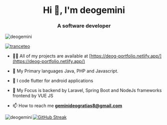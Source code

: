 <h1 align="center">Hi 👋, I'm deogemini</h1>
<h3 align="center">A software developer</h3>

<p align="left"> <img src="https://komarev.com/ghpvc/?username=deogemini&label=Profile%20views&color=0e75b6&style=flat" alt="deogemini" /> </p>



<p align="left"> <a href="https://twitter.com/tranceteo" target="blank"><img src="https://img.shields.io/twitter/follow/tranceteo?logo=twitter&style=for-the-badge" alt="tranceteo" /></a> </p>



- 👨‍💻 All of my projects are available at [https://deog-portfolio.netlify.app/](https://deog-portfolio.netlify.app/)

- 💬 My Primary languages Java, PHP and Javascript.
- 📱 I code flutter for android applications
- 💬 My Focus is backend by Laravel, Spring Boot and NodeJs frameworks frontend by VUE JS

- 📫 How to reach me **geminideogratias8@gmail.com**


<p><img align="left" src="https://github-readme-stats.vercel.app/api/top-langs?username=deogemini&show_icons=true&locale=en&layout=compact" alt="deogemini" /></p>


[![GitHub Streak](https://streak-stats.demolab.com?user=deogemini&exclude_days=Sun%2CSat)](https://git.io/streak-stats)

